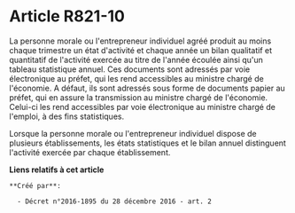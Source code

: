 # Article R821-10

La personne morale ou l'entrepreneur individuel agréé produit au moins  chaque trimestre un état d'activité et chaque année
un bilan qualitatif  et quantitatif de l'activité exercée au titre de l'année écoulée ainsi  qu'un tableau statistique
annuel. Ces documents sont adressés par voie  électronique au préfet, qui les rend accessibles au ministre chargé de
l'économie. A défaut, ils sont adressés sous forme de documents papier  au préfet, qui en assure la transmission au ministre
chargé de  l'économie. Celui-ci les rend accessibles par voie électronique au  ministre chargé de l'emploi, à des fins
statistiques. 

Lorsque la personne morale ou l'entrepreneur individuel dispose de  plusieurs établissements, les états statistiques et le
bilan annuel  distinguent l'activité exercée par chaque établissement.

**Liens relatifs à cet article**

	**Créé par**:

	  - Décret n°2016-1895 du 28 décembre 2016 - art. 2
